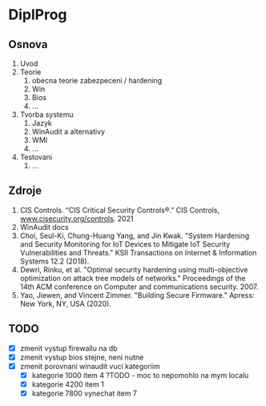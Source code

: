 # DiplProg
## Osnova
1. Uvod
2. Teorie
	1. obecna teorie zabezpeceni / hardening
	2. Win
 	3. Bios
 	4.  ...
5. Tvorba systemu
  	1. Jazyk
  	2. WinAudit a alternativy
  	3. WMI
  	4.  ...
5. Testovani
	1. ...
## Zdroje
1. CIS Controls. “CIS Critical Security Controls®.” CIS Controls, www.cisecurity.org/controls. 2021
2. WinAudit docs
3. Choi, Seul-Ki, Chung-Huang Yang, and Jin Kwak. "System Hardening and Security Monitoring for IoT Devices to Mitigate IoT Security Vulnerabilities and Threats." KSII Transactions on Internet & Information Systems 12.2 (2018).
4. Dewri, Rinku, et al. "Optimal security hardening using multi-objective optimization on attack tree models of networks." Proceedings of the 14th ACM conference on Computer and communications security. 2007.
5. Yao, Jiewen, and Vincent Zimmer. "Building Secure Firmware." Apress: New York, NY, USA (2020).
## TODO
- [x] zmenit vystup firewallu na db
- [x] zmenit vystup bios stejne, neni nutne
- [x] zmenit porovnani winaudit vuci kategoriim
  - [x] kategorie 1000 item 4 ?TODO - moc to nepomohlo na mym localu
  - [x] kategorie 4200 item 1
  - [x] kategorie 7800 vynechat item 7